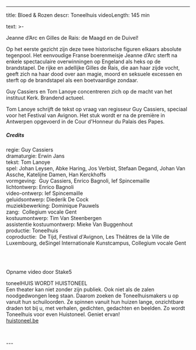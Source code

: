 
---
title: Bloed & Rozen
descr: Toneelhuis
videoLength: 145 min

text: >-
  <p>Jeanne d’Arc en Gilles de Rais: de Maagd en de Duivel! &nbsp; &nbsp; &nbsp; &nbsp; &nbsp; &nbsp; &nbsp; &nbsp; </p><p>Op het eerste gezicht zijn deze twee historische figuren elkaars absolute tegenpool. Het eenvoudige Franse boerenmeisje Jeanne d’Arc sterft na enkele spectaculaire overwinningen op Engeland als heks op de brandstapel. De rijke en adellijke Gilles de Rais, die aan haar zijde vocht, geeft zich na haar dood over aan magie, moord en seksuele excessen en sterft op de brandstapel als een boetvaardige zondaar. </p><p>Guy Cassiers en Tom Lanoye concentreren zich op de macht van het instituut Kerk. Brandend actueel. </p><p>Tom Lanoye schrijft de tekst op vraag van regisseur Guy Cassiers, speciaal voor het Festival van Avignon. Het stuk wordt er na de première in Antwerpen opgevoerd in de Cour d'Honneur du Palais des Papes.</p><h5>Credits</h5><p>regie: Guy Cassiers<br>dramaturgie: Erwin Jans<br>tekst: Tom Lanoye<br>spel: Johan Leysen, Abke Haring, Jos Verbist, Stefaan Degand, Johan Van Assche, Katelijne Damen, Han Kerckhoffs<br>vormgeving: &nbsp;Guy Cassiers, Enrico Bagnoli, Ief Spincemaille<br>lichtontwerp: Enrico Bagnoli<br>video-ontwerp: Ief Spincemaille<br>geluidsontwerp: Diederik De Cock<br>muziekbewerking: Dominique Pauwels<br>zang: &nbsp;Collegium vocale Gent<br>kostuumontwerp: Tim Van Steenbergen<br>assistentie kostuumontwerp: Mieke Van Buggenhout<br>productie: Toneelhuis<br>coproductie: &nbsp;De Tijd, Festival d'Avignon, Les Théâtres de la Ville de Luxembourg, deSingel Internationale Kunstcampus, Collegium vocale Gent &nbsp; &nbsp; &nbsp; &nbsp; &nbsp; &nbsp; &nbsp; &nbsp; &nbsp; &nbsp; &nbsp; &nbsp; &nbsp; &nbsp; &nbsp; &nbsp; &nbsp; &nbsp;</p><p>‍</p><p>Opname video door Stake5&nbsp;&nbsp;</p><p>toneelHUIS WORDT HUISTONEEL<br>Een theater kan niet zonder zijn publiek. Ook niet als de zalen noodgedwongen leeg staan. Daarom zoeken de Toneelhuismakers u op vanuit hun schuiloorden. Ze spinnen vanuit hun huizen lange, onzichtbare draden tot bij u, met verhalen, gedichten, gedachten en beelden. Zo wordt Toneelhuis voor even Huistoneel. Geniet ervan!<br><a href="http://huistoneel.be/" target="_blank">huistoneel.be</a></p><p>‍</p>
---

